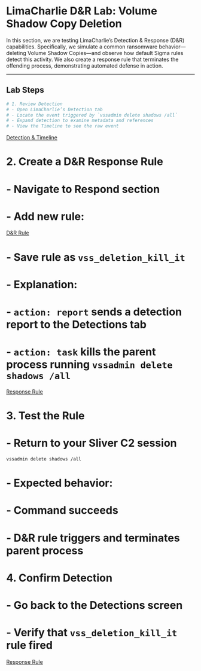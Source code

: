 # LimaCharlie D&R Lab: Volume Shadow Copy Deletion

In this section, we are testing LimaCharlie’s Detection & Response (D&R) capabilities. Specifically, we simulate a common ransomware behavior—deleting Volume Shadow Copies—and observe how default Sigma rules detect this activity. We also create a response rule that terminates the offending process, demonstrating automated defense in action.

---

## Lab Steps

```bash
# 1. Review Detection
# - Open LimaCharlie’s Detection tab
# - Locate the event triggered by `vssadmin delete shadows /all`
# - Expand detection to examine metadata and references
# - View the Timeline to see the raw event
```
[Detection & Timeline](./screenshots/)

# 2. Create a D&R Response Rule
# - Navigate to Respond section
# - Add new rule:
[D&R Rule](./screenshots/)

# - Save rule as `vss_deletion_kill_it`
# - Explanation:
#   - `action: report` sends a detection report to the Detections tab
#   - `action: task` kills the parent process running `vssadmin delete shadows /all`
 [Response Rule](./screenshots/)

# 3. Test the Rule
# - Return to your Sliver C2 session
```bash
vssadmin delete shadows /all
```
 

# - Expected behavior:
#   - Command succeeds
#   - D&R rule triggers and terminates parent process

# 4. Confirm Detection
# - Go back to the Detections screen
# - Verify that `vss_deletion_kill_it` rule fired
[Response Rule](./screenshots/)

